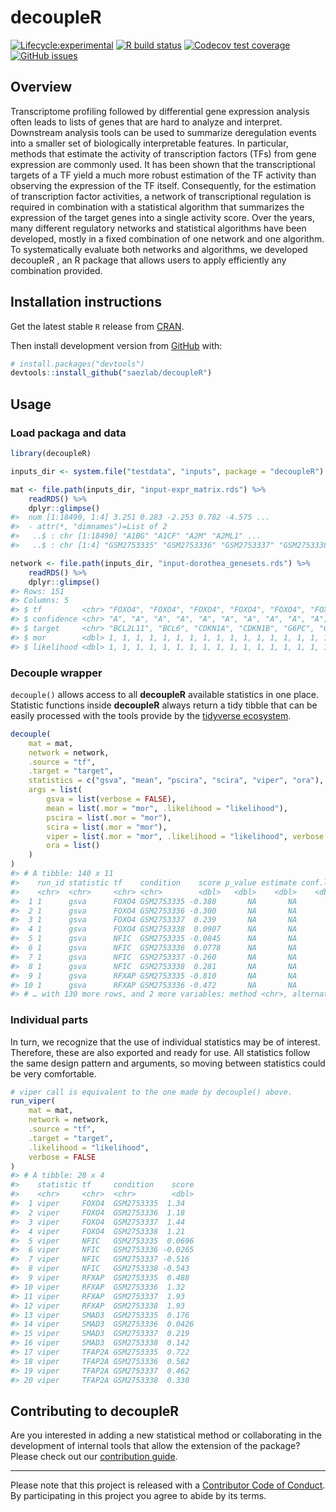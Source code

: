 
<!-- README.md is generated from README.Rmd. Please edit that file -->

# decoupleR

<!-- badges: start -->

[![Lifecycle:experimental](https://img.shields.io/badge/lifecycle-experimental-orange.svg)](https://www.tidyverse.org/lifecycle/#experimental)
[![R build
status](https://github.com/saezlab/decoupleR/workflows/R-CMD-check-bioc/badge.svg)](https://github.com/saezlab/decoupleR/actions)
[![Codecov test
coverage](https://codecov.io/gh/saezlab/decoupleR/branch/master/graph/badge.svg)](https://codecov.io/gh/saezlab/decoupleR?branch=master)
[![GitHub
issues](https://img.shields.io/github/issues/saezlab/decoupleR)](https://github.com/saezlab/decoupleR/issues)
<!-- badges: end -->

<!-- > A community effort by [saezlab](http://saezlab.org) members. -->

## Overview

Transcriptome profiling followed by differential gene expression
analysis often leads to lists of genes that are hard to analyze and
interpret. Downstream analysis tools can be used to summarize
deregulation events into a smaller set of biologically interpretable
features. In particular, methods that estimate the activity of
transcription factors (TFs) from gene expression are commonly used. It
has been shown that the transcriptional targets of a TF yield a much
more robust estimation of the TF activity than observing the expression
of the TF itself. Consequently, for the estimation of transcription
factor activities, a network of transcriptional regulation is required
in combination with a statistical algorithm that summarizes the
expression of the target genes into a single activity score. Over the
years, many different regulatory networks and statistical algorithms
have been developed, mostly in a fixed combination of one network and
one algorithm. To systematically evaluate both networks and algorithms,
we developed decoupleR , an R package that allows users to apply
efficiently any combination provided.

## Installation instructions

Get the latest stable `R` release from
[CRAN](http://cran.r-project.org/).

<!-- Then install `decoupleR` using from [Bioconductor](http://bioconductor.org/) the following code: -->
<!-- ```{r bioconductor_install, eval = FALSE} -->
<!-- if (!requireNamespace("BiocManager", quietly = TRUE)) { -->
<!--     install.packages("BiocManager") -->
<!-- } -->
<!-- BiocManager::install("decoupleR") -->
<!-- ``` -->

Then install development version from [GitHub](https://github.com/)
with:

``` r
# install.packages("devtools")
devtools::install_github("saezlab/decoupleR")
```

## Usage

### Load packaga and data

``` r
library(decoupleR)

inputs_dir <- system.file("testdata", "inputs", package = "decoupleR")

mat <- file.path(inputs_dir, "input-expr_matrix.rds") %>%
    readRDS() %>%
    dplyr::glimpse()
#>  num [1:18490, 1:4] 3.251 0.283 -2.253 0.782 -4.575 ...
#>  - attr(*, "dimnames")=List of 2
#>   ..$ : chr [1:18490] "A1BG" "A1CF" "A2M" "A2ML1" ...
#>   ..$ : chr [1:4] "GSM2753335" "GSM2753336" "GSM2753337" "GSM2753338"

network <- file.path(inputs_dir, "input-dorothea_genesets.rds") %>%
    readRDS() %>%
    dplyr::glimpse()
#> Rows: 151
#> Columns: 5
#> $ tf         <chr> "FOXO4", "FOXO4", "FOXO4", "FOXO4", "FOXO4", "FOXO4", "FOXO…
#> $ confidence <chr> "A", "A", "A", "A", "A", "A", "A", "A", "A", "A", "A", "A",…
#> $ target     <chr> "BCL2L11", "BCL6", "CDKN1A", "CDKN1B", "G6PC", "GADD45A", "…
#> $ mor        <dbl> 1, 1, 1, 1, 1, 1, 1, 1, 1, 1, 1, 1, 1, 1, 1, 1, 1, 1, 1, 1,…
#> $ likelihood <dbl> 1, 1, 1, 1, 1, 1, 1, 1, 1, 1, 1, 1, 1, 1, 1, 1, 1, 1, 1, 1,…
```

### Decouple wrapper

`decouple()` allows access to all **decoupleR** available statistics in
one place. Statistic functions inside **decoupleR** always return a tidy
tibble that can be easily processed with the tools provide by the
[tidyverse ecosystem](https://www.tidyverse.org/).

``` r
decouple(
    mat = mat,
    network = network,
    .source = "tf",
    .target = "target",
    statistics = c("gsva", "mean", "pscira", "scira", "viper", "ora"),
    args = list(
        gsva = list(verbose = FALSE),
        mean = list(.mor = "mor", .likelihood = "likelihood"),
        pscira = list(.mor = "mor"),
        scira = list(.mor = "mor"),
        viper = list(.mor = "mor", .likelihood = "likelihood", verbose = FALSE),
        ora = list()
    )
)
#> # A tibble: 140 x 11
#>    run_id statistic tf    condition    score p_value estimate conf.low conf.high
#>    <chr>  <chr>     <chr> <chr>        <dbl>   <dbl>    <dbl>    <dbl>     <dbl>
#>  1 1      gsva      FOXO4 GSM2753335 -0.380       NA       NA       NA        NA
#>  2 1      gsva      FOXO4 GSM2753336 -0.300       NA       NA       NA        NA
#>  3 1      gsva      FOXO4 GSM2753337  0.239       NA       NA       NA        NA
#>  4 1      gsva      FOXO4 GSM2753338  0.0907      NA       NA       NA        NA
#>  5 1      gsva      NFIC  GSM2753335 -0.0845      NA       NA       NA        NA
#>  6 1      gsva      NFIC  GSM2753336  0.0778      NA       NA       NA        NA
#>  7 1      gsva      NFIC  GSM2753337 -0.260       NA       NA       NA        NA
#>  8 1      gsva      NFIC  GSM2753338  0.281       NA       NA       NA        NA
#>  9 1      gsva      RFXAP GSM2753335 -0.810       NA       NA       NA        NA
#> 10 1      gsva      RFXAP GSM2753336 -0.472       NA       NA       NA        NA
#> # … with 130 more rows, and 2 more variables: method <chr>, alternative <chr>
```

### Individual parts

In turn, we recognize that the use of individual statistics may be of
interest. Therefore, these are also exported and ready for use. All
statistics follow the same design pattern and arguments, so moving
between statistics could be very comfortable.

``` r
# viper call is equivalent to the one made by decouple() above.
run_viper(
    mat = mat,
    network = network,
    .source = "tf",
    .target = "target",
    .likelihood = "likelihood",
    verbose = FALSE
)
#> # A tibble: 20 x 4
#>    statistic tf     condition    score
#>    <chr>     <chr>  <chr>        <dbl>
#>  1 viper     FOXO4  GSM2753335  1.34  
#>  2 viper     FOXO4  GSM2753336  1.18  
#>  3 viper     FOXO4  GSM2753337  1.44  
#>  4 viper     FOXO4  GSM2753338  1.21  
#>  5 viper     NFIC   GSM2753335  0.0696
#>  6 viper     NFIC   GSM2753336 -0.0265
#>  7 viper     NFIC   GSM2753337 -0.516 
#>  8 viper     NFIC   GSM2753338 -0.543 
#>  9 viper     RFXAP  GSM2753335  0.488 
#> 10 viper     RFXAP  GSM2753336  1.32  
#> 11 viper     RFXAP  GSM2753337  1.93  
#> 12 viper     RFXAP  GSM2753338  1.93  
#> 13 viper     SMAD3  GSM2753335  0.176 
#> 14 viper     SMAD3  GSM2753336  0.0426
#> 15 viper     SMAD3  GSM2753337  0.219 
#> 16 viper     SMAD3  GSM2753338  0.142 
#> 17 viper     TFAP2A GSM2753335  0.722 
#> 18 viper     TFAP2A GSM2753336  0.582 
#> 19 viper     TFAP2A GSM2753337  0.462 
#> 20 viper     TFAP2A GSM2753338  0.330
```

<!-- ## Citation -->
<!-- Below is the citation output from using `citation('decoupleR')` in R. Please -->
<!-- run this yourself to check for any updates on how to cite __decoupleR__. -->
<!-- ```{r 'citation', eval = requireNamespace('decoupleR')} -->
<!-- print(citation("decoupleR"), bibtex = TRUE) -->
<!-- ``` -->
<!-- Please note that the `decoupleR` was only made possible thanks to many other R -->
<!-- and bioinformatics software authors, which are cited either in the vignettes -->
<!-- and/or the paper(s) describing this package. -->

## Contributing to decoupleR

Are you interested in adding a new statistical method or collaborating
in the development of internal tools that allow the extension of the
package? Please check out our [contribution
guide](https://saezlab.github.io/decoupleR/CONTRIBUTING.html).

------------------------------------------------------------------------

Please note that this project is released with a [Contributor Code of
Conduct](https://saezlab.github.io/decoupleR/CODE_OF_CONDUCT). By
participating in this project you agree to abide by its terms.
